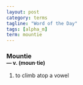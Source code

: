 ```yaml
---
layout: post
category: terms
tagline: "Word of the Day"
tags: [alpha_m]
term: mountie
---
```


<h3>Mountie<br/> <small>&mdash; v. (moun<span>&middot;</span>tie)</small></h3>
<p><ol>
<li>to climb atop a vowel</li>
</ol></p>
